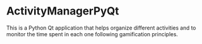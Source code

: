 # ActivityManagerPyQt
This is a Python Qt application that helps organize different activities and to monitor the time spent in each one following gamification principles.
